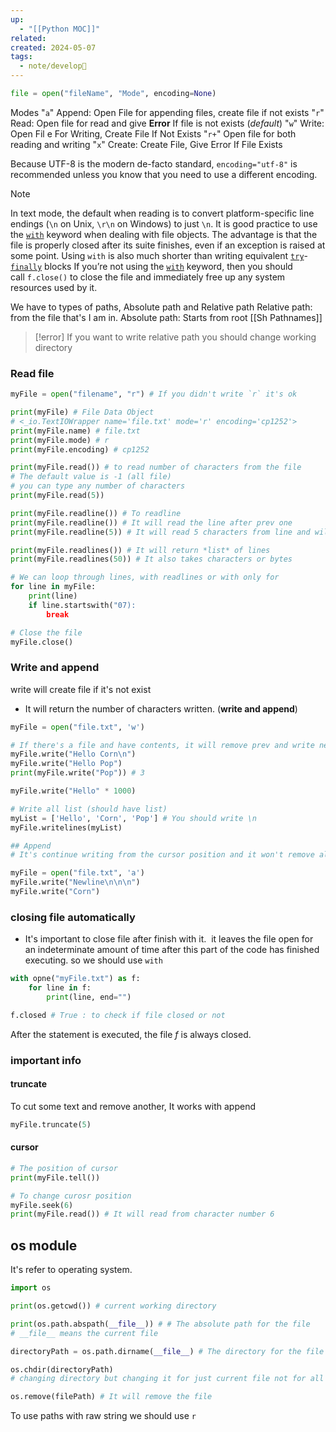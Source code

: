 ```yaml
---
up:
  - "[[Python MOC]]"
related: 
created: 2024-05-07
tags:
  - note/develop🍃
---
```


```python
file = open("fileName", "Mode", encoding=None)
```
Modes
"`a`" Append: Open File for appending files, create file if not exists
"`r`" Read: Open file for read and give **Error** If file is not exists (*default*)
"`w`" Write: Open Fil
e For Writing, Create File If Not Exists
"`r+`" Open file for both reading and writing
"`x`" Create: Create File, Give Error If File Exists

Because UTF-8 is the modern de-facto standard, `encoding="utf-8"` is recommended unless you know that you need to use a different encoding.

>[!note]
>In text mode, the default when reading is to convert platform-specific line endings (`\n` on Unix, `\r\n` on Windows) to just `\n`.
>It is good practice to use the [`with`](https://docs.python.org/3/reference/compound_stmts.html#with) keyword when dealing with file objects. The advantage is that the file is properly closed after its suite finishes, even if an exception is raised at some point. Using `with` is also much shorter than writing equivalent [`try`](https://docs.python.org/3/reference/compound_stmts.html#try)-[`finally`](https://docs.python.org/3/reference/compound_stmts.html#finally) blocks
>If you’re not using the [`with`](https://docs.python.org/3/reference/compound_stmts.html#with) keyword, then you should call `f.close()` to close the file and immediately free up any system resources used by it.

We have to types of paths, Absolute path and Relative path
Relative path: from the file that's I am in.
Absolute path: Starts from root
[[Sh Pathnames]]

>[!error]
>If you want to write relative path you should change working directory

### Read file
```python
myFile = open("filename", "r") # If you didn't write `r` it's ok

print(myFile) # File Data Object
# <_io.TextIOWrapper name='file.txt' mode='r' encoding='cp1252'>
print(myFile.name) # file.txt
print(myFile.mode) # r
print(myFile.encoding) # cp1252

print(myFile.read()) # to read number of characters from the file
# The default value is -1 (all file)
# you can type any number of characters
print(myFile.read(5))

print(myFile.readline()) # To readline
print(myFile.readline()) # It will read the line after prev one
print(myFile.readline(5)) # It will read 5 characters from line and will continue at next one

print(myFile.readlines()) # It will return *list* of lines
print(myFile.readlines(50)) # It also takes characters or bytes

# We can loop through lines, with readlines or with only for
for line in myFile:
	print(line)
	if line.startswith("07):
		break

# Close the file
myFile.close()
```
### Write and append 
write will create file if it's not exist
- It will return the number of characters written. (**write and append**)
```python
myFile = open("file.txt", 'w')

# If there's a file and have contents, it will remove prev and write new
myFile.write("Hello Corn\n")
myFile.write("Hello Pop") 
print(myFile.write("Pop")) # 3

myFile.write("Hello" * 1000)

# Write all list (should have list)
myList = ['Hello', 'Corn', 'Pop'] # You should write \n
myFile.writelines(myList)

## Append
# It's continue writing from the cursor position and it won't remove all file data like write

myFile = open("file.txt", 'a')
myFile.write("Newline\n\n\n")
myFile.write("Corn")
```
### closing file automatically
- It's important to close file after finish with it.  it leaves the file open for an indeterminate amount of time after this part of the code has finished executing.
so we should use `with` 
```python
with opne("myFile.txt") as f:
	for line in f:
		print(line, end="")

f.closed # True : to check if file closed or not
```
After the statement is executed, the file _f_ is always closed.
### important info
#### truncate
To cut some text and remove another, It works with append
```python
myFile.truncate(5)
```
#### cursor
```python
# The position of cursor
print(myFile.tell())

# To change curosr position
myFile.seek(6) 
print(myFile.read()) # It will read from character number 6
```
## os module
It's refer to operating system.
```python
import os

print(os.getcwd()) # current working directory

print(os.path.abspath(__file__)) # # The absolute path for the file
# __file__ means the current file

directoryPath = os.path.dirname(__file__) # The directory for the file

os.chdir(directoryPath) 
# changing directory but changing it for just current file not for all system

os.remove(filePath) # It will remove the file
```
To use paths with raw string we should use `r`